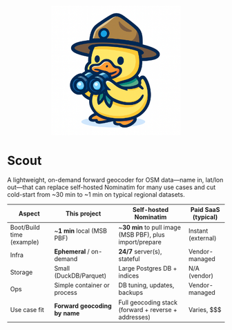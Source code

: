 <p style="text-align:center;margin:0">
  <img src="images/duck-scout.png" width="300"
       alt="Scout logo — duck with binoculars">
</p>

# Scout
A lightweight, on-demand forward geocoder for OSM data—name in, lat/lon out—that can replace self-hosted Nominatim for many use cases and cut cold-start from ~30 min to ~1 min on typical regional datasets.

| Aspect                        | This project                            | Self-hosted Nominatim                                      | Paid SaaS (typical) |
|------------------------------|------------------------------------------|-------------------------------------------------------------|---------------------|
| Boot/Build time (example)    | ~**1 min** local (MSB PBF)               | ~**30 min** to pull image (MSB PBF), plus import/prepare    | Instant (external)  |
| Infra                        | **Ephemeral** / on-demand                | **24/7** server(s), stateful                                | Vendor-managed      |
| Storage                      | Small (DuckDB/Parquet)                   | Large Postgres DB + indices                                 | N/A (vendor)        |
| Ops                          | Simple container or process              | DB tuning, updates, backups                                 | Vendor-managed      |
| Use case fit                 | **Forward geocoding by name**            | Full geocoding stack (forward + reverse + addresses)        | Varies, $$$         |

